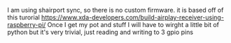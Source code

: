I am using shairport sync, so there is no custom firmware. it is based off of this turorial 
https://www.xda-developers.com/build-airplay-receiver-using-raspberry-pi/
Once I get my pot and stuff I will have to wirght a little bit of python but it's very trivial, just reading and writing to 3 gpio pins
